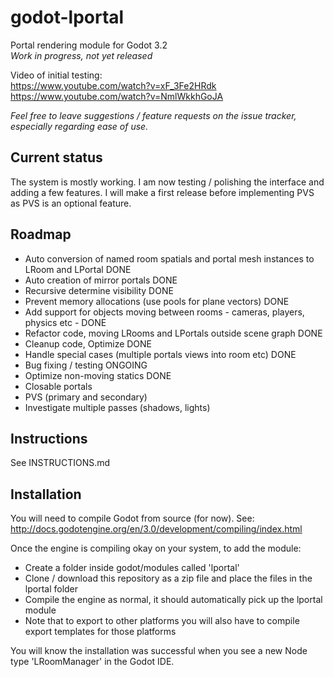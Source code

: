 # godot-lportal
Portal rendering module for Godot 3.2\
_Work in progress, not yet released_

Video of initial testing:\
https://www.youtube.com/watch?v=xF_3Fe2HRdk \
https://www.youtube.com/watch?v=NmlWkkhGoJA

_Feel free to leave suggestions / feature requests on the issue tracker, especially regarding ease of use._

## Current status
The system is mostly working. I am now testing / polishing the interface and adding a few features. I will make a first release before implementing PVS as PVS is an optional feature.

## Roadmap
* Auto conversion of named room spatials and portal mesh instances to LRoom and LPortal DONE
* Auto creation of mirror portals DONE
* Recursive determine visibility DONE
* Prevent memory allocations (use pools for plane vectors) DONE
* Add support for objects moving between rooms - cameras, players, physics etc - DONE
* Refactor code, moving LRooms and LPortals outside scene graph DONE
* Cleanup code, Optimize DONE
* Handle special cases (multiple portals views into room etc) DONE
* Bug fixing / testing ONGOING
* Optimize non-moving statics DONE
* Closable portals
* PVS (primary and secondary)
* Investigate multiple passes (shadows, lights)

## Instructions
See INSTRUCTIONS.md

## Installation
You will need to compile Godot from source (for now). See:
http://docs.godotengine.org/en/3.0/development/compiling/index.html

Once the engine is compiling okay on your system, to add the module:
* Create a folder inside godot/modules called 'lportal'
* Clone / download this repository as a zip file and place the files in the lportal folder
* Compile the engine as normal, it should automatically pick up the lportal module
* Note that to export to other platforms you will also have to compile export templates for those platforms

You will know the installation was successful when you see a new Node type 'LRoomManager' in the Godot IDE.

